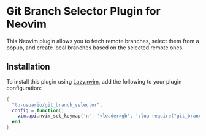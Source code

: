 # Git Branch Selector Plugin for Neovim

This Neovim plugin allows you to fetch remote branches, select them from a popup, and create local branches based on the selected remote ones.

## Installation

To install this plugin using [Lazy.nvim](https://github.com/folke/lazy.nvim), add the following to your plugin configuration:

```lua
{
  "tu-usuario/git_branch_selector",
  config = function()
    vim.api.nvim_set_keymap('n', '<leader>gb', ':lua require("git_branch_selector").select_branches()<CR>', { noremap = true, silent = true })
  end
}
```
